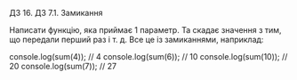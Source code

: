 ДЗ 16. ДЗ 7.1. Замикання

Написати функцію, яка приймає 1 параметр. Та скадає значення з тим, що передали перший раз і т. д. Все це із замиканнями, наприклад:

console.log(sum(4)); // 4
console.log(sum(6)); // 10
console.log(sum(10)); // 20
console.log(sum(7)); // 27
